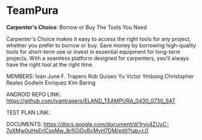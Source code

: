 # TeamPura
**Carpenter's Choice**: Borrow or Buy The Tools You Need

Carpenter's Choice makes it easy to access the right tools for any project, whether you prefer to borrow or buy. Save money by borrowing high-quality tools for short-term use or invest in essential equipment for long-term projects. With a seamless platform designed for carpenters, you'll always have the right tool at the right time.

MEMBERS:
Ivan June F. Trapero
Rob Quiseo Yu
Victor Ymbong
Christopher Reales
Godwin Enriquez
Kim Baring

ANDROID REPO LINK: https://github.com/ivantrapero/ELAND_TEAMPURA_0430_0730_SAT

TEST PLAN LINK:

DOCUMENTS: https://docs.google.com/document/d/1ryo4ZUyC-7oXMw0uHeErICspMw_8rfIOiDvBcMyH7DM/edit?tab=t.0

